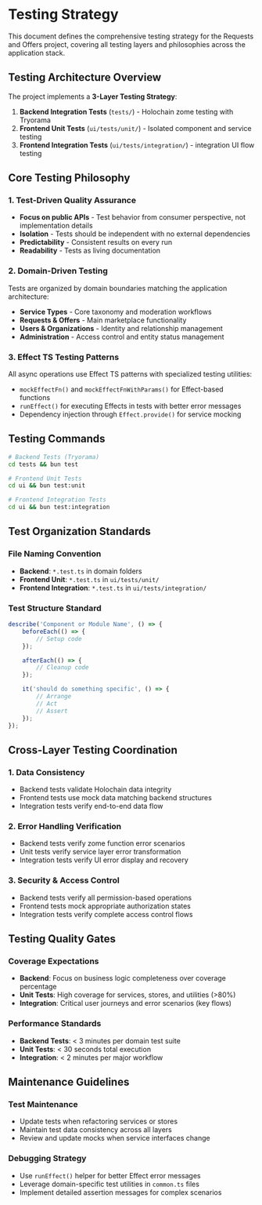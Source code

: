 # Testing Strategy

This document defines the comprehensive testing strategy for the Requests and Offers project, covering all testing
layers and philosophies across the application stack.

## Testing Architecture Overview

The project implements a **3-Layer Testing Strategy**:

1. **Backend Integration Tests** (`tests/`) - Holochain zome testing with Tryorama
2. **Frontend Unit Tests** (`ui/tests/unit/`) - Isolated component and service testing
3. **Frontend Integration Tests** (`ui/tests/integration/`) - integration UI flow testing

## Core Testing Philosophy

### 1. **Test-Driven Quality Assurance**

- **Focus on public APIs** - Test behavior from consumer perspective, not implementation details
- **Isolation** - Tests should be independent with no external dependencies
- **Predictability** - Consistent results on every run
- **Readability** - Tests as living documentation

### 2. **Domain-Driven Testing**

Tests are organized by domain boundaries matching the application architecture:

- **Service Types** - Core taxonomy and moderation workflows
- **Requests & Offers** - Main marketplace functionality
- **Users & Organizations** - Identity and relationship management
- **Administration** - Access control and entity status management

### 3. **Effect TS Testing Patterns**

All async operations use Effect TS patterns with specialized testing utilities:

- `mockEffectFn()` and `mockEffectFnWithParams()` for Effect-based functions
- `runEffect()` for executing Effects in tests with better error messages
- Dependency injection through `Effect.provide()` for service mocking

## Testing Commands

```bash
# Backend Tests (Tryorama)
cd tests && bun test

# Frontend Unit Tests  
cd ui && bun test:unit

# Frontend Integration Tests
cd ui && bun test:integration
```

## Test Organization Standards

### File Naming Convention

- **Backend**: `*.test.ts` in domain folders
- **Frontend Unit**: `*.test.ts` in `ui/tests/unit/`
- **Frontend Integration**: `*.test.ts` in `ui/tests/integration/`

### Test Structure Standard

```typescript
describe('Component or Module Name', () => {
    beforeEach(() => {
        // Setup code
    });

    afterEach(() => {
        // Cleanup code
    });

    it('should do something specific', () => {
        // Arrange
        // Act  
        // Assert
    });
});
```

## Cross-Layer Testing Coordination

### 1. **Data Consistency**

- Backend tests validate Holochain data integrity
- Frontend tests use mock data matching backend structures
- Integration tests verify end-to-end data flow

### 2. **Error Handling Verification**

- Backend tests verify zome function error scenarios
- Unit tests verify service layer error transformation
- Integration tests verify UI error display and recovery

### 3. **Security & Access Control**

- Backend tests verify all permission-based operations
- Frontend tests mock appropriate authorization states
- Integration tests verify complete access control flows

## Testing Quality Gates

### Coverage Expectations

- **Backend**: Focus on business logic completeness over coverage percentage
- **Unit Tests**: High coverage for services, stores, and utilities (>80%)
- **Integration**: Critical user journeys and error scenarios (key flows)

### Performance Standards

- **Backend Tests**: < 3 minutes per domain test suite
- **Unit Tests**: < 30 seconds total execution
- **Integration**: < 2 minutes per major workflow

## Maintenance Guidelines

### Test Maintenance

- Update tests when refactoring services or stores
- Maintain test data consistency across all layers
- Review and update mocks when service interfaces change

### Debugging Strategy

- Use `runEffect()` helper for better Effect error messages
- Leverage domain-specific test utilities in `common.ts` files
- Implement detailed assertion messages for complex scenarios
